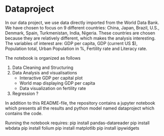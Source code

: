 # Dataproject

In our data project, we use data directly imported from the World Data Bank. We have chosen to focus on 9 different countries: China, Japan, Brazil, U.S., Denmark, Spain, Turkmenistan, India, Nigeria. These countries are chosen because they are relatively different, which makes the analysis interesting. The variables of interest are: GDP per capita, GDP (current US $), Population total, Urban Population in %, Fertility rate and Literacy rate.

The notebook is organized as follows

1. Data Cleaning and Structuring
2. Data Analysis and visualisations
    - Interactive GDP per capital plot
    - World map displaying GDP per capita
    - Data visualization on fertility rate
3. Regression ?


In addition to this README-file, the repository contains a jupyter notebook which presents all the results and python model named dataproject which contains the code. 


Running the notebook requires:
pip install pandas-datareader
pip install wbdata
pip install folium
pip install matplotlib 
pip install ipywidgets